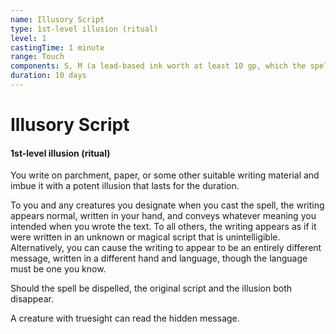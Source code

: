 ```yaml
---
name: Illusory Script
type: 1st-level illusion (ritual)
level: 1
castingTime: 1 minute
range: Touch
components: S, M (a lead-based ink worth at least 10 gp, which the spell consumes)
duration: 10 days
---
```


# Illusory Script

#### 1st-level illusion (ritual)

You write on parchment, paper, or some other suitable writing material and imbue it with a potent illusion that lasts for the duration.

To you and any creatures you designate when you cast the spell, the writing appears normal, written in your hand, and conveys whatever meaning you intended when you wrote the text. To all others, the writing appears as if it were written in an unknown or magical script that is unintelligible. Alternatively, you can cause the writing to appear to be an entirely different message, written in a different hand and language, though the language must be one you know.

Should the spell be dispelled, the original script and the illusion both disappear.

A creature with truesight can read the hidden message.
